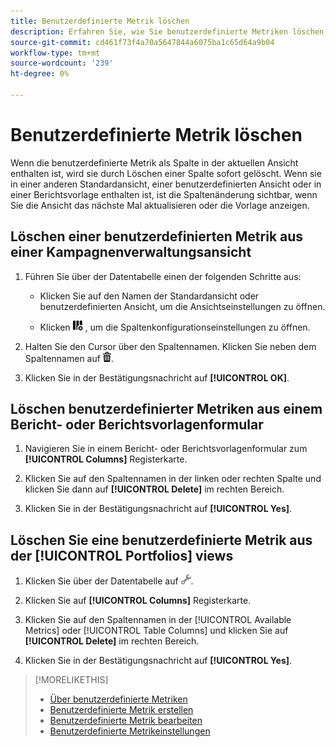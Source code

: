 ```yaml
---
title: Benutzerdefinierte Metrik löschen
description: Erfahren Sie, wie Sie benutzerdefinierte Metriken löschen, die aus Standardmetriken berechnet werden.
source-git-commit: cd461f73f4a70a5647844a6075ba1c65d64a9b04
workflow-type: tm+mt
source-wordcount: '239'
ht-degree: 0%

---
```


# Benutzerdefinierte Metrik löschen

Wenn die benutzerdefinierte Metrik als Spalte in der aktuellen Ansicht enthalten ist, wird sie durch Löschen einer Spalte sofort gelöscht. Wenn sie in einer anderen Standardansicht, einer benutzerdefinierten Ansicht oder in einer Berichtsvorlage enthalten ist, ist die Spaltenänderung sichtbar, wenn Sie die Ansicht das nächste Mal aktualisieren oder die Vorlage anzeigen.

## Löschen einer benutzerdefinierten Metrik aus einer Kampagnenverwaltungsansicht

1. Führen Sie über der Datentabelle einen der folgenden Schritte aus:

   * Klicken Sie auf den Namen der Standardansicht oder benutzerdefinierten Ansicht, um die Ansichtseinstellungen zu öffnen.

   * Klicken ![Benutzerdefinierte Spalten](/help/search-social-commerce/assets/custom-columns.png "Benutzerdefinierte Spalten") , um die Spaltenkonfigurationseinstellungen zu öffnen.

1. Halten Sie den Cursor über den Spaltennamen. Klicken Sie neben dem Spaltennamen auf ![Löschen](/help/search-social-commerce/assets/delete.png "Löschen").

1. Klicken Sie in der Bestätigungsnachricht auf **[!UICONTROL OK]**.

## Löschen benutzerdefinierter Metriken aus einem Bericht- oder Berichtsvorlagenformular

1. Navigieren Sie in einem Bericht- oder Berichtsvorlagenformular zum **[!UICONTROL Columns]** Registerkarte.

1. Klicken Sie auf den Spaltennamen in der linken oder rechten Spalte und klicken Sie dann auf **[!UICONTROL Delete]** im rechten Bereich.

1. Klicken Sie in der Bestätigungsnachricht auf **[!UICONTROL Yes]**.

## Löschen Sie eine benutzerdefinierte Metrik aus der [!UICONTROL Portfolios] views

1. Klicken Sie über der Datentabelle auf ![Ausgewählte Ansicht bearbeiten](/help/search-social-commerce/assets/view-settings.png "Ausgewählte Ansicht bearbeiten").

1. Klicken Sie auf **[!UICONTROL Columns]** Registerkarte.

1. Klicken Sie auf den Spaltennamen in der [!UICONTROL Available Metrics] oder [!UICONTROL Table Columns] und klicken Sie auf **[!UICONTROL Delete]** im rechten Bereich.

1. Klicken Sie in der Bestätigungsnachricht auf **[!UICONTROL Yes]**.

>[!MORELIKETHIS]
>
>* [Über benutzerdefinierte Metriken](custom-metric-about.md)
>* [Benutzerdefinierte Metrik erstellen](custom-metric-create.md)
>* [Benutzerdefinierte Metrik bearbeiten](custom-metric-edit.md)
>* [Benutzerdefinierte Metrikeinstellungen](custom-metric-settings.md)

